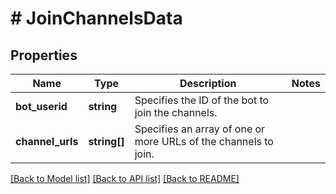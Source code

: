 # # JoinChannelsData

## Properties

Name | Type | Description | Notes
------------ | ------------- | ------------- | -------------
**bot_userid** | **string** | Specifies the ID of the bot to join the channels. |
**channel_urls** | **string[]** | Specifies an array of one or more URLs of the channels to join. |

[[Back to Model list]](../../README.md#models) [[Back to API list]](../../README.md#endpoints) [[Back to README]](../../README.md)

